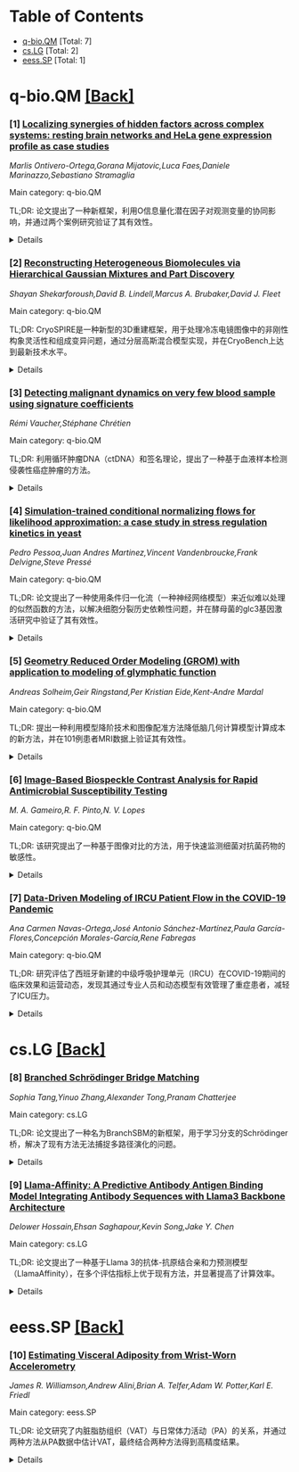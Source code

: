 <div id=toc></div>

# Table of Contents

- [q-bio.QM](#q-bio.QM) [Total: 7]
- [cs.LG](#cs.LG) [Total: 2]
- [eess.SP](#eess.SP) [Total: 1]


<div id='q-bio.QM'></div>

# q-bio.QM [[Back]](#toc)

### [1] [Localizing synergies of hidden factors across complex systems: resting brain networks and HeLa gene expression profile as case studies](https://arxiv.org/abs/2506.09053)
*Marlis Ontivero-Ortega,Gorana Mijatovic,Luca Faes,Daniele Marinazzo,Sebastiano Stramaglia*

Main category: q-bio.QM

TL;DR: 论文提出了一种新框架，利用O信息量化潜在因子对观测变量的协同影响，并通过两个案例研究验证了其有效性。


<details>
  <summary>Details</summary>
Motivation: 潜在因子对观测变量的影响通常是协同的，但传统因子分析未量化这种协同性。

Method: 使用O信息度量高维依赖关系，将潜在因子与观测变量联合分析。

Result: 在fMRI数据中发现DMN和FP网络协同性最高；在HeLa细胞中发现STK-12基因最具协同性。

Conclusion: 该方法为因子分析与高阶交互领域搭建了桥梁，具有广泛应用潜力。

Abstract: Factor analysis is a well-known statistical method to describe the
variability of observed variables in terms of a smaller number of unobserved
latent variables called factors. Even though latent factors are conceptually
independent of each other, their influence on the observed variables is often
joint and synergistic. We propose to quantify the synergy of the joint
influence of factors on the observed variables using the O-information, a
recently introduced metrics to assess high order dependencies in complex
systems, in a new framework where latent factors and observed variables are
jointly analyzed in terms of their joint informational character. Two case
studies are reported: analyzing resting fMRI data, we find that DMN and FP
networks show the highest synergy, consistently with their crucial role in
higher cognitive functions; concerning HeLa cells, we find that the most
synergistic gene is STK-12 (AURKB), suggesting that this gene is involved in
controlling the HeLa cell cycle. We believe that this approach, representing a
bridge between factor analysis and the field of high-order interactions, will
find wide application across several domains.

</details>


### [2] [Reconstructing Heterogeneous Biomolecules via Hierarchical Gaussian Mixtures and Part Discovery](https://arxiv.org/abs/2506.09063)
*Shayan Shekarforoush,David B. Lindell,Marcus A. Brubaker,David J. Fleet*

Main category: q-bio.QM

TL;DR: CryoSPIRE是一种新型的3D重建框架，用于处理冷冻电镜图像中的非刚性构象灵活性和组成变异问题，通过分层高斯混合模型实现，并在CryoBench上达到最新技术水平。


<details>
  <summary>Details</summary>
Motivation: 冷冻电镜（Cryo-EM）在分子生物学中具有革命性意义，但如何建模非刚性构象灵活性和组成变异的分子结构仍是一个挑战。

Method: 提出了一种基于分层高斯混合模型的3D重建框架，通过部分分割粒子提供归纳偏置，以处理构象和组成变异。

Result: CryoSPIRE在复杂实验数据集上揭示了生物学意义的结构，并在CryoBench上实现了最新技术水平。

Conclusion: CryoSPIRE为冷冻电镜图像中的结构建模提供了有效解决方案，特别是在处理非刚性和组成变异方面表现优异。

Abstract: Cryo-EM is a transformational paradigm in molecular biology where
computational methods are used to infer 3D molecular structure at atomic
resolution from extremely noisy 2D electron microscope images. At the forefront
of research is how to model the structure when the imaged particles exhibit
non-rigid conformational flexibility and compositional variation where parts
are sometimes missing. We introduce a novel 3D reconstruction framework with a
hierarchical Gaussian mixture model, inspired in part by Gaussian Splatting for
4D scene reconstruction. In particular, the structure of the model is grounded
in an initial process that infers a part-based segmentation of the particle,
providing essential inductive bias in order to handle both conformational and
compositional variability. The framework, called CryoSPIRE, is shown to reveal
biologically meaningful structures on complex experimental datasets, and
establishes a new state-of-the-art on CryoBench, a benchmark for cryo-EM
heterogeneity methods.

</details>


### [3] [Detecting malignant dynamics on very few blood sample using signature coefficients](https://arxiv.org/abs/2506.09097)
*Rémi Vaucher,Stéphane Chrétien*

Main category: q-bio.QM

TL;DR: 利用循环肿瘤DNA（ctDNA）和签名理论，提出了一种基于血液样本检测侵袭性癌症肿瘤的方法。


<details>
  <summary>Details</summary>
Motivation: ctDNA在癌症监测中具有潜力，但数据稀疏性是一个挑战。签名理论作为特征提取工具，可以解决这一问题。

Method: 结合连续时间马尔可夫模型和签名理论，分析ctDNA动态变化，构建高效检测流程。

Result: 数值实验验证了方法的有效性，能够克服数据稀疏性。

Conclusion: 该方法为早期多癌症检测提供了新思路，具有实际应用潜力。

Abstract: Recent discoveries have suggested that the promising avenue of using
circulating tumor DNA (ctDNA) levels in blood samples provides reasonable
accuracy for cancer monitoring, with extremely low burden on the patient's
side. It is known that the presence of ctDNA can result from various mechanisms
leading to DNA release from cells, such as apoptosis, necrosis or active
secretion. One key idea in recent cancer monitoring studies is that monitoring
the dynamics of ctDNA levels might be sufficient for early multi-cancer
detection. This interesting idea has been turned into commercial products, e.g.
in the company named GRAIL.
  In the present work, we propose to explore the use of Signature theory for
detecting aggressive cancer tumors based on the analysis of blood samples. Our
approach combines tools from continuous time Markov modelling for the dynamics
of ctDNA levels in the blood, with Signature theory for building efficient
testing procedures. Signature theory is a topic of growing interest in the
Machine Learning community (see Chevyrev2016 and Fermanian2021), which is now
recognised as a powerful feature extraction tool for irregularly sampled
signals. The method proposed in the present paper is shown to correctly address
the challenging problem of overcoming the inherent data scarsity due to the
extremely small number of blood samples per patient. The relevance of our
approach is illustrated with extensive numerical experiments that confirm the
efficiency of the proposed pipeline.

</details>


### [4] [Simulation-trained conditional normalizing flows for likelihood approximation: a case study in stress regulation kinetics in yeast](https://arxiv.org/abs/2506.09374)
*Pedro Pessoa,Juan Andres Martinez,Vincent Vandenbroucke,Frank Delvigne,Steve Pressé*

Main category: q-bio.QM

TL;DR: 论文提出了一种使用条件归一化流（一种神经网络模型）来近似难以处理的似然函数的方法，以解决细胞分裂历史依赖性问题，并在酵母菌的glc3基因激活研究中验证了其有效性。


<details>
  <summary>Details</summary>
Motivation: 许多模型虽然概念简单，但由于历史依赖性（如细胞分裂导致蛋白质分配的非马尔可夫性），无法直接构建似然函数。这限制了参数估计和贝叶斯推断的应用。

Method: 采用条件归一化流（神经网络模型）从模拟数据中学习概率分布，以近似难以处理的似然函数。

Result: 在酵母菌glc3基因研究中，传统方法忽略细胞分裂会误判基因活性，而新方法通过考虑细胞分裂的非马尔可夫效应，发现glc3在压力下多为非活跃状态，表达短暂且瞬时。

Conclusion: 条件归一化流为处理历史依赖性问题提供了一种有效工具，揭示了传统分析方法的局限性，并改进了对基因表达动态的理解。

Abstract: Physics-inspired inference often hinges on the ability to construct a
likelihood, or the probability of observing a sequence of data given a model.
These likelihoods can be directly maximized for parameter estimation,
incorporated into Bayesian frameworks, or even used as loss functions in neural
networks. Yet, many models, despite being conceptually simple, lack tractable
likelihoods. A notable example arises in estimating protein production from
snapshot measurements of actively dividing cells. Here, the challenge stems
from cell divisions occurring at non-Exponentially distributed intervals with
each division stochastically partitioning protein content between daughter
cells, making protein counts in any given cell a function of its full division
history. Such history dependence precludes a straightforward likelihood based
on a (standard Markovian) master equation. Instead, we employ conditional
normalizing flows (a class of neural network models designed to learn
probability distributions) to approximate otherwise intractable likelihoods
from simulated data. As a case study, we examine activation of the \emph{glc3}
gene in yeast involved in glycogen synthesis and expressed under
nutrient-limiting conditions. We monitor this activity using snapshot
fluorescence measurements via flow cytometry, where GFP expression reflects
\emph{glc3} promoter activity. A na\"ive analysis of flow cytometry data
ignoring cell division suggests many cells are active with low expression.
However, fluorescent proteins persist and can be inherited, so cells may appear
active from retaining ancestral fluorescence. Explicitly accounting for the
(non-Markovian) effects of cell division reveals \emph{glc3} is mostly inactive
under stress, showing that while cells occasionally activate it, expression is
brief and transient.

</details>


### [5] [Geometry Reduced Order Modeling (GROM) with application to modeling of glymphatic function](https://arxiv.org/abs/2506.09442)
*Andreas Solheim,Geir Ringstand,Per Kristian Eide,Kent-Andre Mardal*

Main category: q-bio.QM

TL;DR: 提出一种利用模型降阶技术和图像配准方法降低脑几何计算模型计算成本的新方法，并在101例患者MRI数据上验证其有效性。


<details>
  <summary>Details</summary>
Motivation: 当前方法难以实现大规模患者特异性脑代谢废物清除的计算建模，需降低计算成本。

Method: 结合模型降阶技术和基于MRI的图像配准方法，将已有解映射到新几何结构上。

Result: 在101例患者MRI数据中验证了方法的有效性，包括正常人和特发性正常压力脑积水患者。

Conclusion: 该方法可显著降低计算成本，适用于不同脑几何结构，包括病理情况。

Abstract: Computational modeling of the brain has become a key part of understanding
how the brain clears metabolic waste, but patient-specific modeling on a
significant scale is still out of reach with current methods. We introduce a
novel approach for leveraging model order reduction techniques in computational
models of brain geometries to alleviate computational costs involved in
numerical simulations. Using image registration methods based on magnetic
resonance imaging, we compute inter-brain mappings which allow previously
computed solutions on other geometries to be mapped on to a new geometry. We
investigate this approach on two example problems typical of modeling of
glymphatic function, applied to a dataset of 101 MRI of human patients. We
discuss the applicability of the method when applied to a patient with no known
neurological disease, as well as a patient diagnosed with idiopathic Normal
Pressure Hydrocephalus displaying significantly enlarged ventricles

</details>


### [6] [Image-Based Biospeckle Contrast Analysis for Rapid Antimicrobial Susceptibility Testing](https://arxiv.org/abs/2506.09604)
*M. A. Gameiro,R. F. Pinto,N. V. Lopes*

Main category: q-bio.QM

TL;DR: 该研究提出了一种基于图像对比的方法，用于快速监测细菌对抗菌药物的敏感性。


<details>
  <summary>Details</summary>
Motivation: 抗菌素耐药性是一个全球性健康问题，需要更快速的检测方法。

Method: 通过分析图像对比变化来监测细菌活性，与传统方法相比能更早检测抗菌效果。

Result: 研究发现图像对比随时间逐渐降低，可作为抗菌活性的指标。

Conclusion: 图像对比分析是一种快速可靠的抗菌敏感性测试工具，优于传统临床方法。

Abstract: Purpose: Antimicrobial resistance is a major global health concern, affecting
hospital admissions and treatment success. This study aims to introduce an
experimental setup for monitoring bacterial activity over time using
image-based contrast as a key biomarker. Methods: The proposed method captures
changes in bacterial activity by analyzing variations in image contrast. The
approach is evaluated for its ability to detect antimicrobial effects over
shorter time intervals compared to conventional clinical techniques. Results:
The findings reveal a progressive decrease in contrast over time, suggesting
its potential as an indicator of antimicrobial activity. The results highlight
the method's capability for early detection of bacterial susceptibility.
Conclusion: The study demonstrates that image-based contrast analysis can serve
as a rapid and reliable tool for antimicrobial susceptibility testing, offering
advantages over traditional methods in clinical practice.

</details>


### [7] [Data-Driven Modeling of IRCU Patient Flow in the COVID-19 Pandemic](https://arxiv.org/abs/2506.09751)
*Ana Carmen Navas-Ortega,José Antonio Sánchez-Martínez,Paula García-Flores,Concepción Morales-García,Rene Fabregas*

Main category: q-bio.QM

TL;DR: 研究评估了西班牙新建的中级呼吸护理单元（IRCU）在COVID-19期间的临床效果和运营动态，发现其通过专业人员和动态模型有效管理了重症患者，减轻了ICU压力。


<details>
  <summary>Details</summary>
Motivation: 评估IRCU在COVID-19危机中对呼吸衰竭患者的临床效果和运营效率，为类似单位在疫情中的部署提供依据。

Method: 采用前瞻性队列研究（249例患者）和两种模型（ODE状态转移模型和基于LOS的随机卷积模型）分析患者流动和临床结果。

Result: IRCU成功管理了重症患者，非NIV患者无ICU转移或死亡，NIV患者68%在IRCU康复；模型显示系统在高峰期受压但可通过效率改进缓解。

Conclusion: 配备专业人员的IRCU在COVID-19中表现良好，动态模型证实其有效性并支持在疫情中推广此类单位。

Abstract: Intermediate Respiratory Care Units (IRCUs) are vital during crises like
COVID-19. This study evaluated clinical outcomes and operational dynamics of a
new Spanish IRCU with specialized staffing. A prospective cohort study
(April-August 2021) included 249 adult patients with COVID-19 respiratory
failure (UHVN IRCU, Granada). Data on demographics, Non-Invasive Ventilation
(NIV), length of stay (LOS), and outcomes (ICU transfer, exitus, recovery) were
analyzed. Patient flow was simulated using a data-calibrated deterministic
compartmental model (Ordinary Differential Equations, ODEs) that represented
state transitions, and an empirical LOS-based stochastic convolution model that
incorporated admission variability. The median age was 51; 31% of patients
required NIV. NIV patients were older (median 61 vs 42, p<0.001). Overall, 8%
needed ICU transfer; 3% experienced in-IRCU exitus. Notably, no ICU transfers
or deaths occurred among 172 non-NIV patients. Of 77 high-risk NIV patients,
68% recovered in IRCU without ICU escalation. The ODE model, based on
transition rates between patient states, reflected aggregate outcomes. Both
modeling approaches demonstrated system strain during admission surges
(partially mitigated by simulated care efficiency improvements via parameter
modulation) and yielded consistent peak occupancy estimates. This IRCU, with
specialized staffing, effectively managed severe COVID-19. High recovery rates,
especially for NIV patients, potentially eased ICU pressure. Dynamic modeling
confirmed surge vulnerability but highlighted the benefits of care efficiency
from modulated transition parameters. Findings underscore positive outcomes in
this IRCU model and support such units in pandemic response.

</details>


<div id='cs.LG'></div>

# cs.LG [[Back]](#toc)

### [8] [Branched Schrödinger Bridge Matching](https://arxiv.org/abs/2506.09007)
*Sophia Tang,Yinuo Zhang,Alexander Tong,Pranam Chatterjee*

Main category: cs.LG

TL;DR: 论文提出了一种名为BranchSBM的新框架，用于学习分支的Schrödinger桥，解决了现有方法无法捕捉多路径演化的问题。


<details>
  <summary>Details</summary>
Motivation: 现有方法（如流匹配和Schrödinger桥匹配）只能建模单一路径，无法处理从共同起源到多个不同结果的分支演化。

Method: BranchSBM通过参数化多个时间依赖的速度场和增长过程，实现了对多终端分布的分支演化建模。

Result: BranchSBM不仅更具表达力，而且在多路径导航、细胞命运分化和细胞响应模拟等任务中表现出色。

Conclusion: BranchSBM为多路径演化问题提供了有效的解决方案，扩展了生成建模的能力。

Abstract: Predicting the intermediate trajectories between an initial and target
distribution is a central problem in generative modeling. Existing approaches,
such as flow matching and Schr\"odinger Bridge Matching, effectively learn
mappings between two distributions by modeling a single stochastic path.
However, these methods are inherently limited to unimodal transitions and
cannot capture branched or divergent evolution from a common origin to multiple
distinct outcomes. To address this, we introduce Branched Schr\"odinger Bridge
Matching (BranchSBM), a novel framework that learns branched Schr\"odinger
bridges. BranchSBM parameterizes multiple time-dependent velocity fields and
growth processes, enabling the representation of population-level divergence
into multiple terminal distributions. We show that BranchSBM is not only more
expressive but also essential for tasks involving multi-path surface
navigation, modeling cell fate bifurcations from homogeneous progenitor states,
and simulating diverging cellular responses to perturbations.

</details>


### [9] [Llama-Affinity: A Predictive Antibody Antigen Binding Model Integrating Antibody Sequences with Llama3 Backbone Architecture](https://arxiv.org/abs/2506.09052)
*Delower Hossain,Ehsan Saghapour,Kevin Song,Jake Y. Chen*

Main category: cs.LG

TL;DR: 论文提出了一种基于Llama 3的抗体-抗原结合亲和力预测模型（LlamaAffinity），在多个评估指标上优于现有方法，并显著提高了计算效率。


<details>
  <summary>Details</summary>
Motivation: 传统抗体亲和力测量方法耗时且昂贵，AI技术的发展为抗体设计和亲和力预测提供了新途径。

Method: 利用开源Llama 3框架和OAS数据库中的抗体序列数据，开发了LlamaAffinity模型。

Result: 模型在准确率（0.9640）、F1分数（0.9643）、精确率（0.9702）、召回率（0.9586）和AUC-ROC（0.9936）上表现优异，训练时间显著缩短。

Conclusion: LlamaAffinity模型在抗体-抗原亲和力预测中具有高效性和优越性，为AI驱动的抗体设计提供了新方向。

Abstract: Antibody-facilitated immune responses are central to the body's defense
against pathogens, viruses, and other foreign invaders. The ability of
antibodies to specifically bind and neutralize antigens is vital for
maintaining immunity. Over the past few decades, bioengineering advancements
have significantly accelerated therapeutic antibody development. These
antibody-derived drugs have shown remarkable efficacy, particularly in treating
cancer, SARS-CoV-2, autoimmune disorders, and infectious diseases.
Traditionally, experimental methods for affinity measurement have been
time-consuming and expensive. With the advent of artificial intelligence, in
silico medicine has been revolutionized; recent developments in machine
learning, particularly the use of large language models (LLMs) for representing
antibodies, have opened up new avenues for AI-based design and improved
affinity prediction. Herein, we present an advanced antibody-antigen binding
affinity prediction model (LlamaAffinity), leveraging an open-source Llama 3
backbone and antibody sequence data sourced from the Observed Antibody Space
(OAS) database. The proposed approach shows significant improvement over
existing state-of-the-art (SOTA) methods (AntiFormer, AntiBERTa, AntiBERTy)
across multiple evaluation metrics. Specifically, the model achieved an
accuracy of 0.9640, an F1-score of 0.9643, a precision of 0.9702, a recall of
0.9586, and an AUC-ROC of 0.9936. Moreover, this strategy unveiled higher
computational efficiency, with a five-fold average cumulative training time of
only 0.46 hours, significantly lower than in previous studies.

</details>


<div id='eess.SP'></div>

# eess.SP [[Back]](#toc)

### [10] [Estimating Visceral Adiposity from Wrist-Worn Accelerometry](https://arxiv.org/abs/2506.09167)
*James R. Williamson,Andrew Alini,Brian A. Telfer,Adam W. Potter,Karl E. Friedl*

Main category: eess.SP

TL;DR: 论文研究了内脏脂肪组织（VAT）与日常体力活动（PA）的关系，并通过两种方法从PA数据中估计VAT，最终结合两种方法得到高精度结果。


<details>
  <summary>Details</summary>
Motivation: VAT是代谢健康和PA的关键指标，过量VAT与2型糖尿病和胰岛素抵抗高度相关。研究旨在探索PA与VAT的关系，以评估代谢健康风险。

Method: 使用NHANES数据，采用两种方法估计VAT：1）基于步态和睡眠运动的特征工程与岭回归；2）基于深度神经网络和Transformer模型的连续加速度计数据分析。

Result: 结合两种方法后，VAT估计的相关系数达到r=0.86，表明PA与VAT及代谢健康风险之间存在强关联。

Conclusion: 研究证实PA与VAT及代谢健康风险密切相关，为通过PA评估代谢健康提供了新方法。

Abstract: Visceral adipose tissue (VAT) is a key marker of both metabolic health and
habitual physical activity (PA). Excess VAT is highly correlated with type 2
diabetes and insulin resistance. The mechanistic basis for this pathophysiology
relates to overloading the liver with fatty acids. VAT is also a highly labile
fat depot, with increased turnover stimulated by catecholamines during
exercise. VAT can be measured with sophisticated imaging technologies, but can
also be inferred directly from PA. We tested this relationship using National
Health and Nutrition Examination Survey (NHANES) data from 2011-2014, for
individuals aged 20-60 years with 7 days of accelerometry data (n=2,456 men;
2,427 women) [1]. Two approaches were used for estimating VAT from activity.
The first used engineered features based on movements during gait and sleep,
and then ridge regression to map summary statistics of these features into a
VAT estimate. The second approach used deep neural networks trained on 24 hours
of continuous accelerometry. A foundation model first mapped each 10s frame
into a high-dimensional feature vector. A transformer model then mapped each
day's feature vector time series into a VAT estimate, which were averaged over
multiple days. For both approaches, the most accurate estimates were obtained
with the addition of covariate information about subject demographics and body
measurements. The best performance was obtained by combining the two
approaches, resulting in VAT estimates with correlations of r=0.86. These
findings demonstrate a strong relationship between PA and VAT and, by
extension, between PA and metabolic health risks.

</details>
